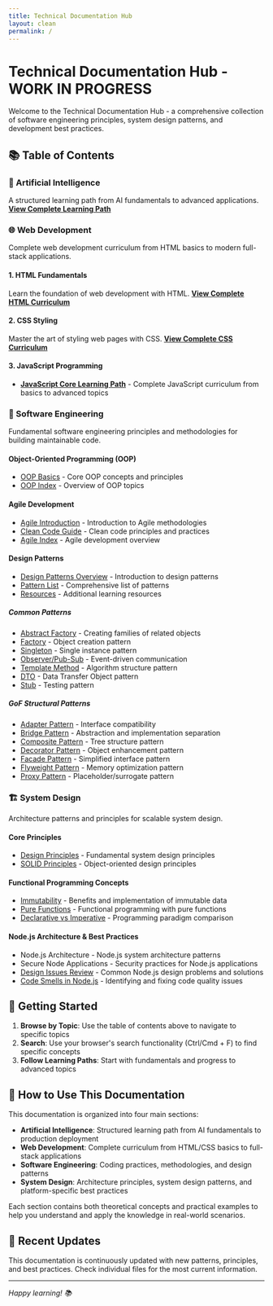 ```yaml
---
title: Technical Documentation Hub
layout: clean
permalink: /
---
```


# Technical Documentation Hub - WORK IN PROGRESS

Welcome to the Technical Documentation Hub - a comprehensive collection of software engineering principles, system design patterns, and development best practices.

## 📚 Table of Contents

### 🤖 Artificial Intelligence

A structured learning path from AI fundamentals to advanced applications. **[View Complete Learning Path](AI/index.md)**

### 🌐 Web Development

Complete web development curriculum from HTML basics to modern full-stack applications.

#### 1. HTML Fundamentals

Learn the foundation of web development with HTML. **[View Complete HTML Curriculum](WebDev/01%20-%20HTML/index.html)**

#### 2. CSS Styling

Master the art of styling web pages with CSS. **[View Complete CSS Curriculum](WebDev/02%20-%20CSS/index.md)**

#### 3. JavaScript Programming

- [**JavaScript Core Learning Path**](Javascript/Core/index.md) - Complete JavaScript curriculum from basics to advanced topics

### 🔧 Software Engineering

Fundamental software engineering principles and methodologies for building maintainable code.

#### Object-Oriented Programming (OOP)

- [OOP Basics](SoftEngineering/OOP/basics.md) - Core OOP concepts and principles
- [OOP Index](SoftEngineering/OOP/index.md) - Overview of OOP topics

#### Agile Development

- [Agile Introduction](SoftEngineering/agile/intro.md) - Introduction to Agile methodologies
- [Clean Code Guide](SoftEngineering/agile/Clean-Code-V2.2.pdf) - Clean code principles and practices
- [Agile Index](SoftEngineering/agile/index.md) - Agile development overview

#### Design Patterns

- [Design Patterns Overview](SoftEngineering/design%20patterns/design_patterns.md) - Introduction to design patterns
- [Pattern List](SoftEngineering/design%20patterns/_list.md) - Comprehensive list of patterns
- [Resources](SoftEngineering/design%20patterns/_resources.md) - Additional learning resources

##### Common Patterns

- [Abstract Factory](SoftEngineering/design%20patterns/abstract%20factory.md) - Creating families of related objects
- [Factory](SoftEngineering/design%20patterns/factory.md) - Object creation pattern
- [Singleton](SoftEngineering/design%20patterns/singleton.md) - Single instance pattern
- [Observer/Pub-Sub](SoftEngineering/design%20patterns/observer_pub_sub.md) - Event-driven communication
- [Template Method](SoftEngineering/design%20patterns/template%20method.md) - Algorithm structure pattern
- [DTO](SoftEngineering/design%20patterns/dto.md) - Data Transfer Object pattern
- [Stub](SoftEngineering/design%20patterns/stub.md) - Testing pattern

##### GoF Structural Patterns

- [Adapter Pattern](SoftEngineering/design%20patterns/GoF/01_Structural/01_adapter/adapter.md) - Interface compatibility
- [Bridge Pattern](SoftEngineering/design%20patterns/GoF/01_Structural/02_bridge/bridge.md) - Abstraction and implementation separation
- [Composite Pattern](SoftEngineering/design%20patterns/GoF/01_Structural/03_composite/composite.md) - Tree structure pattern
- [Decorator Pattern](SoftEngineering/design%20patterns/GoF/01_Structural/04_decorator/decorator.md) - Object enhancement pattern
- [Facade Pattern](SoftEngineering/design%20patterns/GoF/01_Structural/05%20-%20facade/facade.md) - Simplified interface pattern
- [Flyweight Pattern](SoftEngineering/design%20patterns/GoF/01_Structural/06%20-%20flyweight/flyweight.md) - Memory optimization pattern
- [Proxy Pattern](SoftEngineering/design%20patterns/GoF/01_Structural/07%20-%20proxy/proxy.md) - Placeholder/surrogate pattern

### 🏗️ System Design

Architecture patterns and principles for scalable system design.

#### Core Principles

- [Design Principles](System%20Design/00_00_Principles.md) - Fundamental system design principles
- [SOLID Principles](System%20Design/00_01_SOLID.md) - Object-oriented design principles

#### Functional Programming Concepts

- [Immutability](System%20Design/00_20_Immutability.md) - Benefits and implementation of immutable data
- [Pure Functions](System%20Design/00_21_PureFunctions.md) - Functional programming with pure functions
- [Declarative vs Imperative](System%20Design/00_22_Declarative_over_Imperative.md) - Programming paradigm comparison

#### Node.js Architecture & Best Practices

- Node.js Architecture - Node.js system architecture patterns
- Secure Node Applications - Security practices for Node.js applications
- [Design Issues Review](System%20Design/40_Review%20Design%20Issues%20in%20Node.md) - Common Node.js design problems and solutions
- [Code Smells in Node.js](System%20Design/50_00_CodeSmells_NodeJS.md) - Identifying and fixing code quality issues

<div class="getting-started">

## 🚀 Getting Started

1. **Browse by Topic**: Use the table of contents above to navigate to specific topics
2. **Search**: Use your browser's search functionality (Ctrl/Cmd + F) to find specific concepts
3. **Follow Learning Paths**: Start with fundamentals and progress to advanced topics

</div>

<div class="how-to-use">

## 📖 How to Use This Documentation

This documentation is organized into four main sections:

- **Artificial Intelligence**: Structured learning path from AI fundamentals to production deployment
- **Web Development**: Complete curriculum from HTML/CSS basics to full-stack applications
- **Software Engineering**: Coding practices, methodologies, and design patterns
- **System Design**: Architecture principles, system design patterns, and platform-specific best practices

Each section contains both theoretical concepts and practical examples to help you understand and apply the knowledge in real-world scenarios.

</div>

## 🔄 Recent Updates

This documentation is continuously updated with new patterns, principles, and best practices. Check individual files for the most current information.

---

_Happy learning! 📚_
